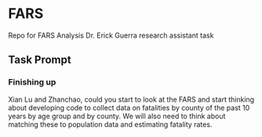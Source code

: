 # FARS
Repo for FARS Analysis 
Dr. Erick Guerra research assistant task

## Task Prompt



### Finishing up
Xian Lu and Zhanchao, could you start to look at the FARS and start thinking about developing code to collect data on fatalities by county of the past 10 years by age group and by county. We will also need to think about matching these to population data and estimating fatality rates.

